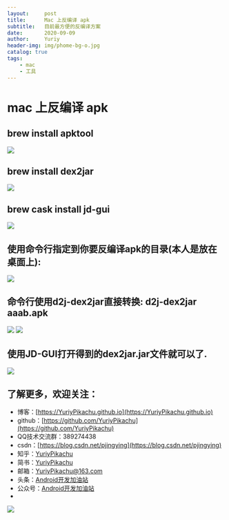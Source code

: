 ```yaml
---
layout:     post
title:      Mac 上反编译 apk
subtitle:   目前最方便的反编译方案
date:       2020-09-09
author:     Yuriy
header-img: img/phome-bg-o.jpg
catalog: true
tags:
    - mac 
    - 工具
---
```

# mac 上反编译 apk
## brew install apktool
![](https://tva1.sinaimg.cn/large/007S8ZIlly1gikpa14rkcj30xy07swfm.jpg)

## brew install dex2jar
![](https://tva1.sinaimg.cn/large/007S8ZIlly1gikpemoii1j30z40kiad9.jpg)

## brew cask install jd-gui
![](https://tva1.sinaimg.cn/large/007S8ZIlly1gikpfrtcunj314q06odhj.jpg)

## 使用命令行指定到你要反编译apk的目录(本人是放在桌面上):
![](https://tva1.sinaimg.cn/large/007S8ZIlly1gikpigs8fuj31wu08s0us.jpg)

## 命令行使用d2j-dex2jar直接转换: d2j-dex2jar aaab.apk
![](https://tva1.sinaimg.cn/large/007S8ZIlly1gikpkleu24j30nk01yaad.jpg)
![](https://tva1.sinaimg.cn/large/007S8ZIlly1gikpl0edypj30ds09uq35.jpg)

## 使用JD-GUI打开得到的dex2jar.jar文件就可以了.
![](https://tva1.sinaimg.cn/large/007S8ZIlly1gikpllhovgj31qm0jgwn0.jpg)

## 了解更多，欢迎关注：
* 博客：[https://YuriyPikachu.github.io](https://YuriyPikachu.github.io)
* github：[https://github.com/YuriyPikachu](https://github.com/YuriyPikachu)
* QQ技术交流群：389274438
* csdn：[https://blog.csdn.net/pjingying](https://blog.csdn.net/pjingying)
* 知乎：[YuriyPikachu](https://www.zhihu.com/people/YuriyPikachu)
* 简书：[YuriyPikachu](https://www.jianshu.com/u/1df4d713a12c)
* 邮箱：[YuriyPikachu@163.com](YuriyPikachu@163.com)
* 头条：[Android开发加油站](https://www.toutiao.com/c/user/1789857904/#mid=1581788092440589)
* 公众号：[Android开发加油站]() 
* 
![](https://tva1.sinaimg.cn/large/006tNbRwgy1gayiubsiuaj309k09kdfn.jpg)   